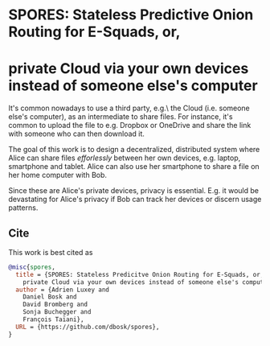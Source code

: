 # SPORES: Stateless Predictive Onion Routing for E-Squads, or,
# private Cloud via your own devices instead of someone else's computer

It's common nowadays to use a third party, e.g.\ the Cloud (i.e. someone else's 
computer), as an intermediate to share files. For instance, it's common to 
upload the file to e.g. Dropbox or OneDrive and share the link with someone who 
can then download it.

The goal of this work is to design a decentralized, distributed system where 
Alice can share files *efforlessly* between her own devices, e.g. laptop, 
smartphone and tablet. Alice can also use her smartphone to share a file on her 
home computer with Bob.

Since these are Alice's private devices, privacy is essential. E.g. it would be 
devastating for Alice's privacy if Bob can track her devices or discern usage 
patterns.

## Cite

This work is best cited as
```bibtex
@misc{spores,
  title = {SPORES: Stateless Predicitve Onion Routing for E-Squads, or,
    private Cloud via your own devices instead of someone else's computer},
  author = {Adrien Luxey and
    Daniel Bosk and
    David Bromberg and
    Sonja Buchegger and
    François Taïani},
  URL = {https://github.com/dbosk/spores},
}
```

